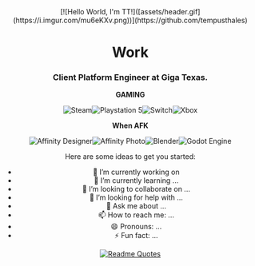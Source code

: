 <div align="center">
[![Hello World, I'm TT!]([assets/header.gif](https://i.imgur.com/mu6eKXv.png))](https://github.com/tempusthales)

# Work
### Client Platform Engineer at Giga Texas.


**GAMING**

![Steam](https://img.shields.io/badge/steam-%23000000.svg?style=for-the-badge&logo=steam&logoColor=white)![Playstation 5](https://img.shields.io/badge/Playstation%205-003791?style=for-the-badge&logo=playstation-5&logoColor=white)![Switch](https://img.shields.io/badge/Switch-E60012?style=for-the-badge&logo=nintendo-switch&logoColor=white)![Xbox](https://img.shields.io/badge/xbox-%23107C10.svg?style=for-the-badge&logo=xbox&logoColor=white)

**When AFK**

![Affinity Designer](https://img.shields.io/badge/affinity%20desginer-%231B72BE.svg?style=for-the-badge&logo=affinity-designer&logoColor=white)![Affinity Photo](https://img.shields.io/badge/affinityphoto-%237E4DD2.svg?style=for-the-badge&logo=affinity-photo&logoColor=white)![Blender](https://img.shields.io/badge/blender-%23F5792A.svg?style=for-the-badge&logo=blender&logoColor=white)![Godot Engine](https://img.shields.io/badge/GODOT-%23FFFFFF.svg?style=for-the-badge&logo=godot-engine)

Here are some ideas to get you started:

- 🔭 I’m currently working on 
- 🌱 I’m currently learning ...
- 👯 I’m looking to collaborate on ...
- 🤔 I’m looking for help with ...
- 💬 Ask me about ...
- 📫 How to reach me: ...
- 😄 Pronouns: ...
- ⚡ Fun fact: ...

[![Readme Quotes](https://quotes-github-readme.vercel.app/api?type=horizontal&theme=dark)](https://github.com/piyushsuthar/github-readme-quotes)
